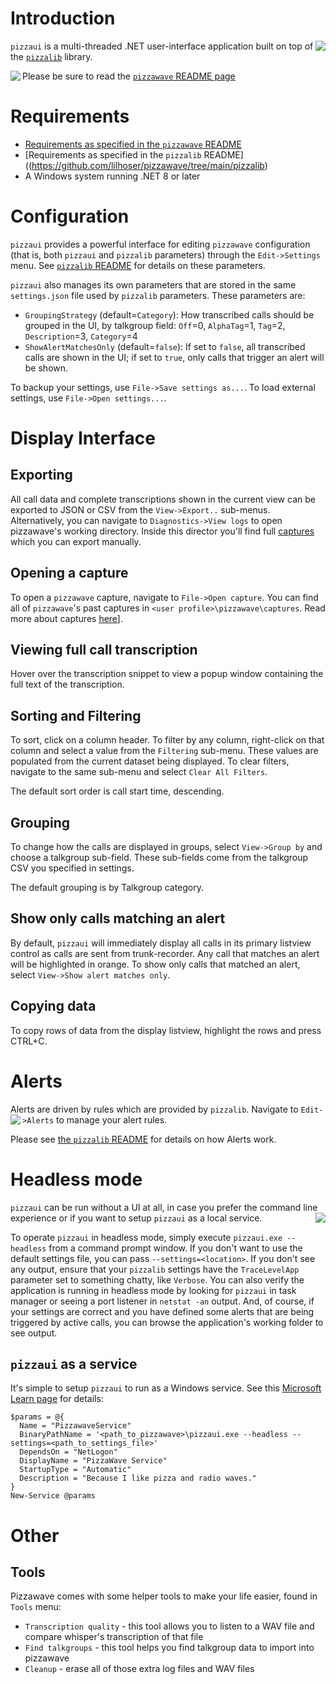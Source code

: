 
# Introduction
<img align="right" src="http://github.com/lilhoser/pizzawave/raw/main/docs/logo-med.png"> `pizzaui` is a multi-threaded .NET user-interface application built on top of the [`pizzalib`](https://github.com/lilhoser/pizzawave/tree/main/pizzalib) library.

<img align="left" src="http://github.com/lilhoser/pizzawave/raw/main/docs/screenshot1.png"> Please be sure to read the [`pizzawave` README page](https://github.com/lilhoser/pizzawave)

# Requirements
* [Requirements as specified in the `pizzawave` README](https://github.com/lilhoser/pizzawave)
* [Requirements as specified in the `pizzalib` README]((https://github.com/lilhoser/pizzawave/tree/main/pizzalib)
* A Windows system running .NET 8 or later

# Configuration

`pizzaui` provides a powerful interface for editing `pizzawave` configuration (that is, both `pizzaui` and `pizzalib` parameters) through the `Edit->Settings` menu. See [`pizzalib` README](https://github.com/lilhoser/pizzawave/pizzalib) for details on these parameters.

`pizzaui` also manages its own parameters that are stored in the same `settings.json` file used by `pizzalib` parameters.  These parameters are:
* `GroupingStrategy` (default=`Category`): How transcribed calls should be grouped in the UI, by talkgroup field: `Off`=0, `AlphaTag`=1, `Tag`=2, `Description`=3, `Category`=4
* `ShowAlertMatchesOnly` (default=`false`): If set to `false`, all transcribed calls are shown in the UI; if set to `true`, only calls that trigger an alert will be shown.

To backup your settings, use `File->Save settings as...`. To load external settings, use `File->Open settings...`.

# Display Interface

## Exporting

All call data and complete transcriptions shown in the current view can be exported to JSON or CSV from the `View->Export..` sub-menus. Alternatively, you can navigate to `Diagnostics->View logs` to open pizzawave's working directory. Inside this director you'll find full [captures](https://github.com/lilhoser/pizzawave#Running) which you can export manually.

## Opening a capture

To open a `pizzawave` capture, navigate to `File->Open capture`. You can find all of `pizzawave`'s past captures in `<user profile>\pizzawave\captures`.  Read more about captures [here](https://github.com/lilhoser/pizzawave#Running)].

## Viewing full call transcription

Hover over the transcription snippet to view a popup window containing the full text of the transcription.

## Sorting and Filtering

To sort, click on a column header. To filter by any column, right-click on that column and select a value from the `Filtering` sub-menu. These values are populated from the current dataset being displayed. To clear filters, navigate to the same sub-menu and select `Clear All Filters`.

The default sort order is call start time, descending.

## Grouping

To change how the calls are displayed in groups, select `View->Group by` and choose a talkgroup sub-field. These sub-fields come from the talkgroup CSV you specified in settings.

The default grouping is by Talkgroup category.

## Show only calls matching an alert

By default, `pizzaui` will immediately display all calls in its primary listview control as calls are sent from trunk-recorder. Any call that matches an alert will be highlighted in orange. To show only calls that matched an alert, select `View->Show alert matches only`.

## Copying data

To copy rows of data from the display listview, highlight the rows and press CTRL+C.

# Alerts

Alerts are driven by rules which are provided by `pizzalib`. Navigate to `Edit->Alerts` to manage your alert rules. <img align="left" src="http://github.com/lilhoser/pizzawave/raw/main/docs/screenshot2.png">

Please see [the `pizzalib` README](https://github.com/lilhoser/pizzawave/pizzalib) for details on how Alerts work.

# Headless mode

`pizzaui` can be run without a UI at all, in case you prefer the command line experience or if you want to setup `pizzaui` as a local service. <img align="right" src="http://github.com/lilhoser/pizzawave/raw/main/docs/screenshot3.png">

To operate `pizzaui` in headless mode, simply execute `pizzaui.exe --headless` from a command prompt window. If you don't want to use the default settings file, you can pass `--settings=<location>`. If you don't see any output, ensure that your `pizzalib` settings have the `TraceLevelApp` parameter set to something chatty, like `Verbose`. You can also verify the application is running in headless mode by looking for `pizzaui` in task manager or seeing a port listener in `netstat -an` output. And, of course, if your settings are correct and you have defined some alerts that are being triggered by active calls, you can browse the application's working folder to see output.

## `pizzaui` as a service

It's simple to setup `pizzaui` to run as a Windows service. See this [Microsoft Learn page](https://learn.microsoft.com/en-us/powershell/module/microsoft.powershell.management/new-service?view=powershell-7.4) for details:

```
$params = @{
  Name = "PizzawaveService"
  BinaryPathName = '<path_to_pizzawave>\pizzaui.exe --headless --settings=<path_to_settings_file>'
  DependsOn = "NetLogon"
  DisplayName = "PizzaWave Service"
  StartupType = "Automatic"
  Description = "Because I like pizza and radio waves."
}
New-Service @params
```

# Other

## Tools

Pizzawave comes with some helper tools to make your life easier, found in `Tools` menu:
* `Transcription quality` - this tool allows you to listen to a WAV file and compare whisper's transcription of that file
* `Find talkgroups` - this tool helps you find talkgroup data to import into pizzawave
* `Cleanup` - erase all of those extra log files and WAV files